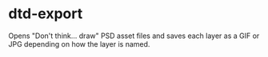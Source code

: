 # dtd-export
Opens "Don't think... draw" PSD asset files and saves each layer as a GIF or JPG depending on how the layer is named. 
